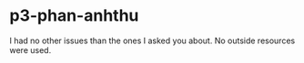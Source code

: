 # p3-phan-anhthu

I had no other issues than the ones I asked you about.
No outside resources were used.
